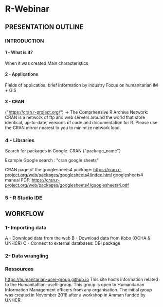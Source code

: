 # R-Webinar


## PRESENTATION OUTLINE 

### INTRODUCTION

#### 1 - What is it?
When it was created
Main characteristics

#### 2 - Applications
Fields of applicatios: brief information by industry 
Focus on humanitarian IM + GIS

#### 3 - CRAN 
("https://cran.r-project.org/") -> The Comprhensive R Archive Network: CRAN is a network of ftp and web servers around the world that store identical, up-to-date, versions of code and documentation for R. Please use the CRAN mirror nearest to you to minimize network load. 

### 4 - Libraries 
Search for packages in Google: CRAN {"package_name"}

Example Google search : "cran google sheets"

CRAN page of the googlesheets4 package: https://cran.r-project.org/web/packages/googlesheets4/index.html
googlesheets4 manual PDF: https://cran.r-project.org/web/packages/googlesheets4/googlesheets4.pdf

### 5 - R Studio IDE

## WORKFLOW
### 1- Importing data
A - Download data from the web
B - Download data from Kobo (OCHA & UNHCR)
C - Connect to external databases: DBI package

### 2- Data wrangling









### Ressources
https://humanitarian-user-group.github.io
This site hosts information related to the HumanitaRian-useR-group. This group is open to Humanitarian Information Management officers from any organisation. The initial group was created in November 2018 after a workshop in Amman funded by UNHCR.

